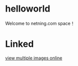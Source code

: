 # helloworld
Welcome to netning.com space！


# Linked

[view multiple images online](https://github.com/paceboy/developer-tools-online-free)
